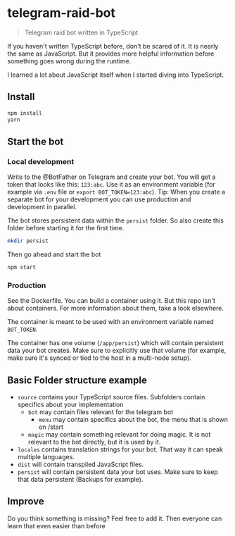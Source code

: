# telegram-raid-bot

> Telegram raid bot written in TypeScript

If you haven't written TypeScript before, don't be scared of it.
It is nearly the same as JavaScript.
But it provides more helpful information before something goes wrong during the runtime.

I learned a lot about JavaScript itself when I started diving into TypeScript.

## Install

```bash
npm install
yarn
```

## Start the bot

### Local development

Write to the @BotFather on Telegram and create your bot.
You will get a token that looks like this: `123:abc`.
Use it as an environment variable (for example via `.env` file or `export BOT_TOKEN=123:abc`).
Tip: When you create a separate bot for your development you can use production and development in parallel.

The bot stores persistent data within the `persist` folder.
So also create this folder before starting it for the first time.

```bash
mkdir persist
```

Then go ahead and start the bot

```bash
npm start
```

### Production

See the Dockerfile.
You can build a container using it.
But this repo isn't about containers.
For more information about them, take a look elsewhere.

The container is meant to be used with an environment variable named `BOT_TOKEN`.

The container has one volume (`/app/persist`) which will contain persistent data your bot creates.
Make sure to explicitly use that volume (for example, make sure it's synced or tied to the host in a multi-node setup).

## Basic Folder structure example

- `source` contains your TypeScript source files. Subfolders contain specifics about your implementation
  - `bot` may contain files relevant for the telegram bot
    - `menu` may contain specifics about the bot, the menu that is shown on /start
  - `magic` may contain something relevant for doing magic. It is not relevant to the bot directly, but it is used by it.
- `locales` contains translation strings for your bot. That way it can speak multiple languages.
- `dist` will contain transpiled JavaScript files.
- `persist` will contain persistent data your bot uses. Make sure to keep that data persistent (Backups for example).

## Improve

Do you think something is missing?
Feel free to add it.
Then everyone can learn that even easier than before
